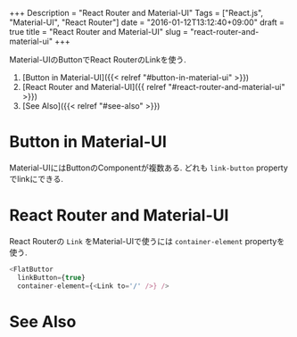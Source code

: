 +++
Description = "React Router and Material-UI"
Tags = ["React.js", "Material-UI", "React Router"]
date = "2016-01-12T13:12:40+09:00"
draft = true
title = "React Router and Material-UI"
slug = "react-router-and-material-ui"
+++

Material-UIのButtonでReact RouterのLinkを使う.

<!--more-->

1. [Button in Material-UI]({{< relref "#button-in-material-ui" >}})
2. [React Router and Material-UI]({{ relref "#react-router-and-material-ui" >}})
3. [See Also]({{< relref "#see-also" >}})


# Button in Material-UI

Material-UIにはButtonのComponentが複数ある.
どれも `link-button` propertyでlinkにできる.


# React Router and Material-UI

React Routerの `Link` をMaterial-UIで使うには `container-element` propertyを使う.

```js
<FlatButtor
  linkButton={true}
  container-element={<Link to='/' />} />
```


# See Also

